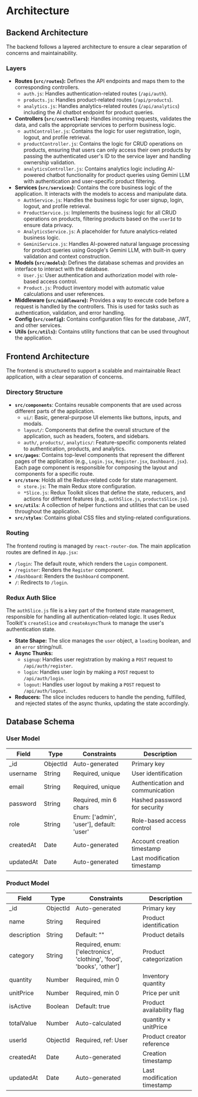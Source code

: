 # Architecture

## Backend Architecture

The backend follows a layered architecture to ensure a clear separation of concerns and maintainability.

### Layers

- **Routes (`src/routes`):** Defines the API endpoints and maps them to the corresponding controllers.
  - `auth.js`: Handles authentication-related routes (`/api/auth`).
  - `products.js`: Handles product-related routes (`/api/products`).
  - `analytics.js`: Handles analytics-related routes (`/api/analytics`) including the AI chatbot endpoint for product queries.
- **Controllers (`src/controllers`):** Handles incoming requests, validates the data, and calls the appropriate services to perform business logic.
  - `authController.js`: Contains the logic for user registration, login, logout, and profile retrieval.
  - `productController.js`: Contains the logic for CRUD operations on products, ensuring that users can only access their own products by passing the authenticated user's ID to the service layer and handling ownership validation.
  - `analyticsController.js`: Contains analytics logic including AI-powered chatbot functionality for product queries using Gemini LLM with authentication and user-specific product filtering.
- **Services (`src/services`):** Contains the core business logic of the application. It interacts with the models to access and manipulate data.
  - `AuthService.js`: Handles the business logic for user signup, login, logout, and profile retrieval.
  - `ProductService.js`: Implements the business logic for all CRUD operations on products, filtering products based on the `userId` to ensure data privacy.
  - `AnalyticsService.js`: A placeholder for future analytics-related business logic.
  - `GeminiService.js`: Handles AI-powered natural language processing for product queries using Google's Gemini LLM, with built-in query validation and context construction.
- **Models (`src/models`):** Defines the database schemas and provides an interface to interact with the database.
  - `User.js`: User authentication and authorization model with role-based access control.
  - `Product.js`: Product inventory model with automatic value calculations and user references.
- **Middleware (`src/middleware`):** Provides a way to execute code before a request is handled by the controllers. This is used for tasks such as authentication, validation, and error handling.
- **Config (`src/config`):** Contains configuration files for the database, JWT, and other services.
- **Utils (`src/utils`):** Contains utility functions that can be used throughout the application.

## Frontend Architecture

The frontend is structured to support a scalable and maintainable React application, with a clear separation of concerns.

### Directory Structure

- **`src/components`**: Contains reusable components that are used across different parts of the application.
  - `ui/`: Basic, general-purpose UI elements like buttons, inputs, and modals.
  - `layout/`: Components that define the overall structure of the application, such as headers, footers, and sidebars.
  - `auth/`, `products/`, `analytics/`: Feature-specific components related to authentication, products, and analytics.
- **`src/pages`**: Contains top-level components that represent the different pages of the application (e.g., `Login.jsx`, `Register.jsx`, `Dashboard.jsx`). Each page component is responsible for composing the layout and components for a specific route.
- **`src/store`**: Holds all the Redux-related code for state management.
  - `store.js`: The main Redux store configuration.
  - `*Slice.js`: Redux Toolkit slices that define the state, reducers, and actions for different features (e.g., `authSlice.js`, `productsSlice.js`).
- **`src/utils`**: A collection of helper functions and utilities that can be used throughout the application.
- **`src/styles`**: Contains global CSS files and styling-related configurations.

### Routing

The frontend routing is managed by `react-router-dom`. The main application routes are defined in `App.jsx`:
- `/login`: The default route, which renders the `Login` component.
- `/register`: Renders the `Register` component.
- `/dashboard`: Renders the `Dashboard` component.
- `/`: Redirects to `/login`.

### Redux Auth Slice

The `authSlice.js` file is a key part of the frontend state management, responsible for handling all authentication-related logic. It uses Redux Toolkit's `createSlice` and `createAsyncThunk` to manage the user's authentication state.

- **State Shape:** The slice manages the `user` object, a `loading` boolean, and an `error` string/null.
- **Async Thunks:**
  - `signup`: Handles user registration by making a `POST` request to `/api/auth/register`.
  - `login`: Handles user login by making a `POST` request to `/api/auth/login`.
  - `logout`: Handles user logout by making a `POST` request to `/api/auth/logout`.
- **Reducers:** The slice includes reducers to handle the pending, fulfilled, and rejected states of the async thunks, updating the state accordingly.

## Database Schema

### User Model

| Field     | Type     | Constraints                              | Description                      |
| --------- | -------- | ---------------------------------------- | -------------------------------- |
| _id      | ObjectId | Auto-generated                           | Primary key                      |
| username  | String   | Required, unique                         | User identification              |
| email     | String   | Required, unique                         | Authentication and communication |
| password  | String   | Required, min 6 chars                    | Hashed password for security     |
| role      | String   | Enum: ['admin', 'user'], default: 'user' | Role-based access control        |
| createdAt | Date     | Auto-generated                           | Account creation timestamp       |
| updatedAt | Date     | Auto-generated                           | Last modification timestamp      |

### Product Model

| Field       | Type     | Constraints                                                           | Description                 |
| ----------- | -------- | --------------------------------------------------------------------- | --------------------------- |
| _id        | ObjectId | Auto-generated                                                        | Primary key                 |
| name        | String   | Required                                                              | Product identification      |
| description | String   | Default: ""                                                           | Product details             |
| category    | String   | Required, enum: ['electronics', 'clothing', 'food', 'books', 'other'] | Product categorization      |
| quantity    | Number   | Required, min 0                                                       | Inventory quantity          |
| unitPrice   | Number   | Required, min 0                                                       | Price per unit              |
| isActive    | Boolean  | Default: true                                                         | Product availability flag   |
| totalValue  | Number   | Auto-calculated                                                       | quantity × unitPrice        |
| userId      | ObjectId | Required, ref: User                                                   | Product creator reference   |
| createdAt   | Date     | Auto-generated                                                        | Creation timestamp          |
| updatedAt   | Date     | Auto-generated                                                        | Last modification timestamp |